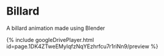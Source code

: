 

# Billard
A billard animation made using Blender

{% include googleDrivePlayer.html id=page.1DK4ZTweEMylqfzNqYEzhrfcu7r1riNn9/preview %}
